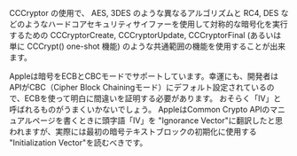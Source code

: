
<p>   CCCryptor の使用で、 AES, 3DES のような異なるアルゴリズムと RC4, DES などのようなハードコアセキュリティサイファーを使用して対称的な暗号化を実行するための CCCryptorCreate, CCCryptorUpdate, CCCryptorFinal (あるいは単に CCCrypt() one-shot 機能) のような共通範囲の機能を使用することが出来ます。    </p><p>Appleは暗号をECBとCBCモードでサポートしています。幸運にも、開発者はAPIがCBC（Cipher Block Chainingモード）にデフォルト設定されているので、ECBを使って明白に間違いを証明する必要があります。
おそらく「IV」と呼ばれるものがうまくいかないでしょう。
AppleはCommon Crypto APIのマニュアルページを書くときに頭字語「IV」を "Ignorance Vector"に翻訳したと思われますが、実際には最初の暗号テキストブロックの初期化に使用する "Initialization Vector"を読むべきです。 </p>
